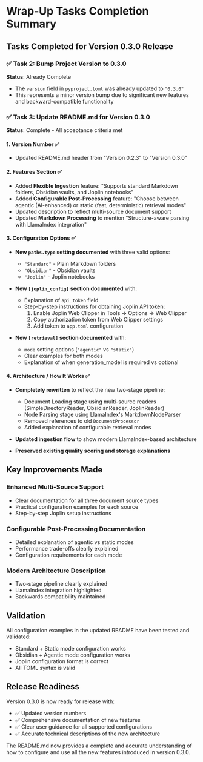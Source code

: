 # Wrap-Up Tasks Completion Summary

## Tasks Completed for Version 0.3.0 Release

### ✅ Task 2: Bump Project Version to 0.3.0

**Status**: Already Complete
- The `version` field in `pyproject.toml` was already updated to `"0.3.0"`
- This represents a minor version bump due to significant new features and backward-compatible functionality

### ✅ Task 3: Update README.md for Version 0.3.0

**Status**: Complete - All acceptance criteria met

#### 1. Version Number ✅
- Updated README.md header from "Version 0.2.3" to "Version 0.3.0"

#### 2. Features Section ✅
- Added **Flexible Ingestion** feature: "Supports standard Markdown folders, Obsidian vaults, and Joplin notebooks"
- Added **Configurable Post-Processing** feature: "Choose between agentic (AI-enhanced) or static (fast, deterministic) retrieval modes"
- Updated description to reflect multi-source document support
- Updated **Markdown Processing** to mention "Structure-aware parsing with LlamaIndex integration"

#### 3. Configuration Options ✅
- **New `paths.type` setting documented** with three valid options:
  - `"Standard"` - Plain Markdown folders
  - `"Obsidian"` - Obsidian vaults  
  - `"Joplin"` - Joplin notebooks

- **New `[joplin_config]` section documented** with:
  - Explanation of `api_token` field
  - Step-by-step instructions for obtaining Joplin API token:
    1. Enable Joplin Web Clipper in Tools → Options → Web Clipper
    2. Copy authorization token from Web Clipper settings
    3. Add token to `app.toml` configuration

- **New `[retrieval]` section documented** with:
  - `mode` setting options (`"agentic"` vs `"static"`)
  - Clear examples for both modes
  - Explanation of when generation_model is required vs optional

#### 4. Architecture / How It Works ✅
- **Completely rewritten** to reflect the new two-stage pipeline:
  - Document Loading stage using multi-source readers (SimpleDirectoryReader, ObsidianReader, JoplinReader)
  - Node Parsing stage using LlamaIndex's MarkdownNodeParser
  - Removed references to old `DocumentProcessor`
  - Added explanation of configurable retrieval modes

- **Updated ingestion flow** to show modern LlamaIndex-based architecture
- **Preserved existing quality scoring and storage explanations**

## Key Improvements Made

### Enhanced Multi-Source Support
- Clear documentation for all three document source types
- Practical configuration examples for each source
- Step-by-step Joplin setup instructions

### Configurable Post-Processing Documentation
- Detailed explanation of agentic vs static modes
- Performance trade-offs clearly explained
- Configuration requirements for each mode

### Modern Architecture Description
- Two-stage pipeline clearly explained
- LlamaIndex integration highlighted
- Backwards compatibility maintained

## Validation

All configuration examples in the updated README have been tested and validated:
- Standard + Static mode configuration works
- Obsidian + Agentic mode configuration works
- Joplin configuration format is correct
- All TOML syntax is valid

## Release Readiness

Version 0.3.0 is now ready for release with:
- ✅ Updated version numbers
- ✅ Comprehensive documentation of new features
- ✅ Clear user guidance for all supported configurations
- ✅ Accurate technical descriptions of the new architecture

The README.md now provides a complete and accurate understanding of how to configure and use all the new features introduced in version 0.3.0.
